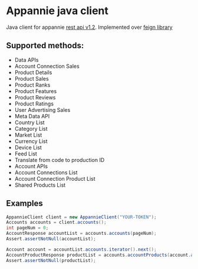 # Appannie java client

Java client for appannie [rest api v1.2](https://support.appannie.com/hc/en-us/categories/200261564-Analytics-API-v1-2-).
Implemented over [feign library](https://github.com/Netflix/feign)

## Supported methods:
* Data APIs
 * Account Connection Sales
 * Product Details
 * Product Sales
 * Product Ranks
 * Product Features
 * Product Reviews
 * Product Ratings
 * User Advertising Sales
* Meta Data API
 * Country List
 * Category List
 * Market List
 * Currency List
 * Device List
 * Feed List
 * Translate from code to production ID
* Account APIs
 * Account Connections List
 * Account Connection Product List
 * Shared Products List

## Examples

```java
AppannieClient client = new AppannieClient("YOUR-TOKEN");
Accounts accounts = client.accounts();
int pageNum = 0;
AccountResponse accountList = accounts.accounts(pageNum);
Assert.assertNotNull(accountList);

Account account = accountList.accounts.iterator().next();
AccountProductResponse productList = accounts.accountProducts(account.accountId, pageNum);
Assert.assertNotNull(productList);
```
